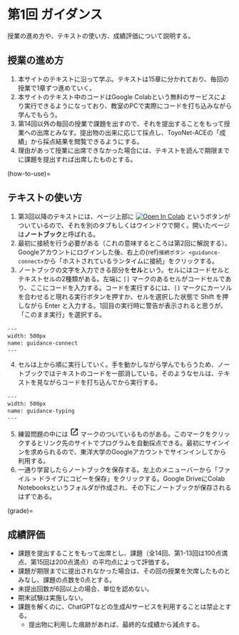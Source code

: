 # 第1回 ガイダンス

授業の進め方や、テキストの使い方、成績評価について説明する。

## 授業の進め方

1. 本サイトのテキストに沿って学ぶ。テキストは15章に分かれており、毎回の授業で1章ずつ進めていく。
2. 本サイトのテキスト中のコードはGoogle Colabという無料のサービスにより実行できるようになっており、教室のPCで実際にコードを打ち込みながら学んでもらう。
3. 第14回以外の毎回の授業で課題を出すので、それを提出することをもって授業への出席とみなす。提出物の出来に応じて採点し、ToyoNet-ACEの「成績」から採点結果を閲覧できるようにする。
4. 理由があって授業に出席できなかった場合には、テキストを読んで期限までに課題を提出すれば出席したものとする。

      
(how-to-use)=
## テキストの使い方
1. 第3回以降のテキストには、ページ上部に [![Open In Colab](https://colab.research.google.com/assets/colab-badge.svg)](https://colab.research.google.com/github/tsuboshun/begin-python/blob/gh-pages/workbook/sample.ipynb) というボタンがついているので、それを別のタブもしくはウインドウで開く。開いたページは**ノートブック**と呼ばれる。
2. 最初に接続を行う必要がある（これの意味するところは第2回に解説する）。Googleアカウントにログインした後、右上の{ref}`接続ボタン <guidance-connect>`から「ホストされているランタイムに接続」をクリックする。
3. ノートブックの文字を入力できる部分を**セル**という。セルにはコードセルとテキストセルの2種類がある。左端に `[]` マークのあるセルがコードセルであり、ここにコードを入力する。コードを実行するには、`[]` マークにカーソルを合わせると現れる実行ボタンを押すか、セルを選択した状態で Shift を押しながら Enter と入力する。1回目の実行時に警告が表示されると思うが、「このまま実行」を選択する。
```{figure} ./pic/guidance-connect.png
---
width: 500px
name: guidance-connect
---
```
4. セルは上から順に実行していく。手を動かしながら学んでもらうため、ノートブックではテキストのコードを一部消している。そのようなセルは、テキストを見ながらコードを打ち込んでから実行する。
```{figure} ./pic/guidance-typing.png
---
width: 500px
name: guidance-typing
---
```
5. 練習問題の中には <a href="https://code-judge-system.vercel.app/?&id=test" target="_blank"><img src="./_images/launch.svg" style="width: 20px; height: 20px;"></a> マークのついているものがある。このマークをクリックするとリンク先のサイトでプログラムを自動採点できる。最初にサインインを求められるので、東洋大学のGoogleアカウントでサインインしてから利用する。
6. 一通り学習したらノートブックを保存する。左上のメニューバーから「ファイル > ドライブにコピーを保存」をクリックする。Google DriveにColab Notebooksというフォルダが作成され、その下にノートブックが保存されるはずである。


(grade)=
## 成績評価
- 課題を提出することをもって出席とし、課題（全14回、第1-13回は100点満点、第15回は200点満点）の平均点によって評価する。
- 課題が期限までに提出されなかった場合は、その回の授業を欠席したものとみなし、課題の点数を0点とする。
- 未提出回数が6回以上の場合、単位を認めない。
- 期末試験は実施しない。
- 課題を解くのに、ChatGPTなどの生成AIサービスを利用することは禁止とする。
  - 提出物に利用した痕跡があれば、最終的な成績から減点する。